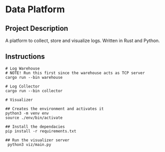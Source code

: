 # Data Platform

## Project Description
A platform to collect, store and visualize logs. Written in Rust and Python.

## Instructions

```
# Log Warehouse
# NOTE! Run this first since the warehouse acts as TCP server
cargo run --bin warehouse

# Log Collector
cargo run --bin collector

# Visualizer

## Creates the environment and activates it
python3 -m venv env
source ./env/bin/activate

## Install the dependacies
pip install -r requirements.txt

## Run the visualizer server
 python3 viz/main.py
```


